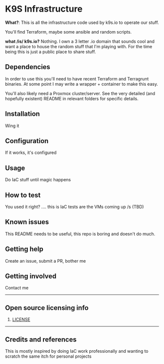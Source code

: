 # K9S Infrastructure

**What?**:  This is all the infrastructure code used by k9s.io to operate our stuff.

You'll find Terraform, maybe some ansible and random scripts.

**what /is/ k9s.io?** Nothing. I own a 3 letter .io domain that sounds cool and want a place to house the random stuff
that I'm playing with. For the time being this is just a public place to share stuff.

## Dependencies

In order to use this you'll need to have recent Terraform and Terragrunt binaries. At some point I may write a wrapper +
container to make this easy.

You'll also likely need a Proxmox cluster/server. See the very detailed (and hopefully existent) README in relevant
folders for specific details.

## Installation

Wing it

## Configuration

If it works, it's configured

## Usage

Do IaC stuff until magic happens

## How to test

You used it right? .... this is IaC tests are the VMs coming up /s (TBD)

## Known issues

This README needs to be useful, this repo is boring and doesn't do much.

## Getting help

Create an issue, submit a PR, bother me

## Getting involved

Contact me


----

## Open source licensing info

1. [LICENSE](LICENSE)

----

## Credits and references

This is mostly inspired by doing IaC work professionally and wanting to scratch the same itch for personal projects
